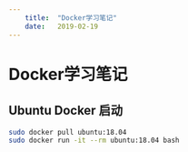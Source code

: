 ```yaml
---
    title:  "Docker学习笔记"
    date:   2019-02-19
---
```


# Docker学习笔记

## Ubuntu Docker 启动

```bash
sudo docker pull ubuntu:18.04
sudo docker run -it --rm ubuntu:18.04 bash
```